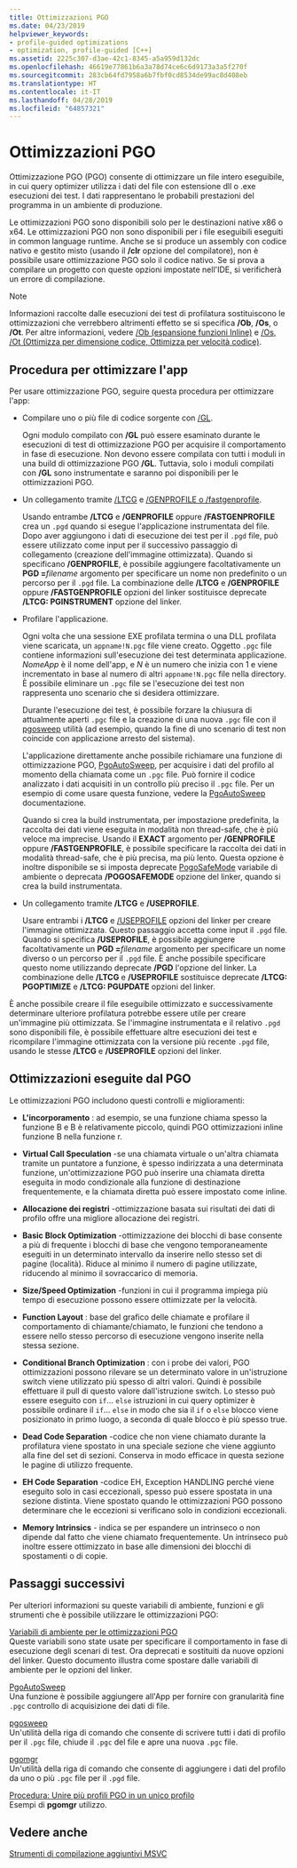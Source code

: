 ```yaml
---
title: Ottimizzazioni PGO
ms.date: 04/23/2019
helpviewer_keywords:
- profile-guided optimizations
- optimization, profile-guided [C++]
ms.assetid: 2225c307-d3ae-42c1-8345-a5a959d132dc
ms.openlocfilehash: 46619e77861b6a3a78d74ce6c6d9173a3a5f270f
ms.sourcegitcommit: 283cb64fd7958a6b7fbf0cd8534de99ac8d408eb
ms.translationtype: HT
ms.contentlocale: it-IT
ms.lasthandoff: 04/28/2019
ms.locfileid: "64857321"
---
```

# <a name="profile-guided-optimizations"></a>Ottimizzazioni PGO

Ottimizzazione PGO (PGO) consente di ottimizzare un file intero eseguibile, in cui query optimizer utilizza i dati del file con estensione dll o .exe esecuzioni dei test. I dati rappresentano le probabili prestazioni del programma in un ambiente di produzione.

Le ottimizzazioni PGO sono disponibili solo per le destinazioni native x86 o x64. Le ottimizzazioni PGO non sono disponibili per i file eseguibili eseguiti in common language runtime. Anche se si produce un assembly con codice nativo e gestito misto (usando il **/clr** opzione del compilatore), non è possibile usare ottimizzazione PGO solo il codice nativo. Se si prova a compilare un progetto con queste opzioni impostate nell'IDE, si verificherà un errore di compilazione.

> [!NOTE]
> Informazioni raccolte dalle esecuzioni dei test di profilatura sostituiscono le ottimizzazioni che verrebbero altrimenti effetto se si specifica **/Ob**, **/Os**, o **/Ot**. Per altre informazioni, vedere [/Ob (espansione funzioni Inline)](reference/ob-inline-function-expansion.md) e [/Os, /Ot (Ottimizza per dimensione codice, Ottimizza per velocità codice)](reference/os-ot-favor-small-code-favor-fast-code.md).

## <a name="steps-to-optimize-your-app"></a>Procedura per ottimizzare l'app

Per usare ottimizzazione PGO, seguire questa procedura per ottimizzare l'app:

- Compilare uno o più file di codice sorgente con [/GL](reference/gl-whole-program-optimization.md).

   Ogni modulo compilato con **/GL** può essere esaminato durante le esecuzioni di test di ottimizzazione PGO per acquisire il comportamento in fase di esecuzione. Non devono essere compilata con tutti i moduli in una build di ottimizzazione PGO **/GL**. Tuttavia, solo i moduli compilati con **/GL** sono instrumentate e saranno poi disponibili per le ottimizzazioni PGO.

- Un collegamento tramite [/LTCG](reference/ltcg-link-time-code-generation.md) e [/GENPROFILE o /fastgenprofile](reference/genprofile-fastgenprofile-generate-profiling-instrumented-build.md).

   Usando entrambe **/LTCG** e **/GENPROFILE** oppure **/FASTGENPROFILE** crea un `.pgd` quando si esegue l'applicazione instrumentata del file. Dopo aver aggiungono i dati di esecuzione dei test per il `.pgd` file, può essere utilizzato come input per il successivo passaggio di collegamento (creazione dell'immagine ottimizzata). Quando si specificano **/GENPROFILE**, è possibile aggiungere facoltativamente un **PGD =**_filename_ argomento per specificare un nome non predefinito o un percorso per il `.pgd` file. La combinazione delle **/LTCG** e **/GENPROFILE** oppure **/FASTGENPROFILE** opzioni del linker sostituisce deprecate **/LTCG: PGINSTRUMENT** opzione del linker.

- Profilare l'applicazione.

   Ogni volta che una sessione EXE profilata termina o una DLL profilata viene scaricata, un `appname!N.pgc` file viene creato. Oggetto `.pgc` file contiene informazioni sull'esecuzione dei test determinata applicazione. *NomeApp* è il nome dell'app, e *N* è un numero che inizia con 1 e viene incrementato in base al numero di altri `appname!N.pgc` file nella directory. È possibile eliminare un `.pgc` file se l'esecuzione dei test non rappresenta uno scenario che si desidera ottimizzare.

   Durante l'esecuzione dei test, è possibile forzare la chiusura di attualmente aperti `.pgc` file e la creazione di una nuova `.pgc` file con il [pgosweep](pgosweep.md) utilità (ad esempio, quando la fine di uno scenario di test non coincide con applicazione arresto del sistema).

   L'applicazione direttamente anche possibile richiamare una funzione di ottimizzazione PGO, [PgoAutoSweep](pgoautosweep.md), per acquisire i dati del profilo al momento della chiamata come un `.pgc` file. Può fornire il codice analizzato i dati acquisiti in un controllo più preciso il `.pgc` file. Per un esempio di come usare questa funzione, vedere la [PgoAutoSweep](pgoautosweep.md) documentazione.

   Quando si crea la build instrumentata, per impostazione predefinita, la raccolta dei dati viene eseguita in modalità non thread-safe, che è più veloce ma imprecise. Usando il **EXACT** argomento per **/GENPROFILE** oppure **/FASTGENPROFILE**, è possibile specificare la raccolta dei dati in modalità thread-safe, che è più precisa, ma più lento. Questa opzione è inoltre disponibile se si imposta deprecate [PogoSafeMode](environment-variables-for-profile-guided-optimizations.md#pogosafemode) variabile di ambiente o deprecata **/POGOSAFEMODE** opzione del linker, quando si crea la build instrumentata.

- Un collegamento tramite **/LTCG** e **/USEPROFILE**.

   Usare entrambi i **/LTCG** e [/USEPROFILE](reference/useprofile.md) opzioni del linker per creare l'immagine ottimizzata. Questo passaggio accetta come input il `.pgd` file. Quando si specifica **/USEPROFILE**, è possibile aggiungere facoltativamente un **PGD =**_filename_ argomento per specificare un nome diverso o un percorso per il `.pgd` file. È anche possibile specificare questo nome utilizzando deprecate **/PGD** l'opzione del linker. La combinazione delle **/LTCG** e **/USEPROFILE** sostituisce deprecate **/LTCG: PGOPTIMIZE** e **/LTCG: PGUPDATE** opzioni del linker.

È anche possibile creare il file eseguibile ottimizzato e successivamente determinare ulteriore profilatura potrebbe essere utile per creare un'immagine più ottimizzata. Se l'immagine instrumentata e il relativo `.pgd` sono disponibili file, è possibile effettuare altre esecuzioni dei test e ricompilare l'immagine ottimizzata con la versione più recente `.pgd` file, usando le stesse **/LTCG** e **/USEPROFILE** opzioni del linker.

## <a name="optimizations-performed-by-pgo"></a>Ottimizzazioni eseguite dal PGO

Le ottimizzazioni PGO includono questi controlli e miglioramenti:

- **L'incorporamento** : ad esempio, se una funzione chiama spesso la funzione B e B è relativamente piccolo, quindi PGO ottimizzazioni inline funzione B nella funzione r.

- **Virtual Call Speculation** -se una chiamata virtuale o un'altra chiamata tramite un puntatore a funzione, è spesso indirizzata a una determinata funzione, un'ottimizzazione PGO può inserire una chiamata diretta eseguita in modo condizionale alla funzione di destinazione frequentemente, e la chiamata diretta può essere impostato come inline.

- **Allocazione dei registri** -ottimizzazione basata sui risultati dei dati di profilo offre una migliore allocazione dei registri.

- **Basic Block Optimization** -ottimizzazione dei blocchi di base consente a più di frequente i blocchi di base che vengono temporaneamente eseguiti in un determinato intervallo da inserire nello stesso set di pagine (località). Riduce al minimo il numero di pagine utilizzate, riducendo al minimo il sovraccarico di memoria.

- **Size/Speed Optimization** -funzioni in cui il programma impiega più tempo di esecuzione possono essere ottimizzate per la velocità.

- **Function Layout** : base del grafico delle chiamate e profilare il comportamento di chiamante/chiamato, le funzioni che tendono a essere nello stesso percorso di esecuzione vengono inserite nella stessa sezione.

- **Conditional Branch Optimization** : con i probe dei valori, PGO ottimizzazioni possono rilevare se un determinato valore in un'istruzione switch viene utilizzato più spesso di altri valori.  Quindi è possibile effettuare il pull di questo valore dall'istruzione switch.  Lo stesso può essere eseguito con `if`... `else` istruzioni in cui query optimizer è possibile ordinare il `if`... `else` in modo che sia il `if` o `else` blocco viene posizionato in primo luogo, a seconda di quale blocco è più spesso true.

- **Dead Code Separation** -codice che non viene chiamato durante la profilatura viene spostato in una speciale sezione che viene aggiunto alla fine del set di sezioni. Conserva in modo efficace in questa sezione le pagine di utilizzo frequente.

- **EH Code Separation** -codice EH, Exception HANDLING perché viene eseguito solo in casi eccezionali, spesso può essere spostata in una sezione distinta. Viene spostato quando le ottimizzazioni PGO possono determinare che le eccezioni si verificano solo in condizioni eccezionali.

- **Memory Intrinsics** - indica se per espandere un intrinseco o non dipende dal fatto che viene chiamato frequentemente. Un intrinseco può inoltre essere ottimizzato in base alle dimensioni dei blocchi di spostamenti o di copie.

## <a name="next-steps"></a>Passaggi successivi

Per ulteriori informazioni su queste variabili di ambiente, funzioni e gli strumenti che è possibile utilizzare le ottimizzazioni PGO:

[Variabili di ambiente per le ottimizzazioni PGO](environment-variables-for-profile-guided-optimizations.md)<br/>
Queste variabili sono state usate per specificare il comportamento in fase di esecuzione degli scenari di test. Ora deprecati e sostituiti da nuove opzioni del linker. Questo documento illustra come spostare dalle variabili di ambiente per le opzioni del linker.

[PgoAutoSweep](pgoautosweep.md)<br/>
Una funzione è possibile aggiungere all'App per fornire con granularità fine `.pgc` controllo di acquisizione dei dati di file.

[pgosweep](pgosweep.md)<br/>
Un'utilità della riga di comando che consente di scrivere tutti i dati di profilo per il `.pgc` file, chiude il `.pgc` del file e apre una nuova `.pgc` file.

[pgomgr](pgomgr.md)<br/>
Un'utilità della riga di comando che consente di aggiungere i dati del profilo da uno o più `.pgc` file per il `.pgd` file.

[Procedura: Unire più profili PGO in un unico profilo](how-to-merge-multiple-pgo-profiles-into-a-single-profile.md)<br/>
Esempi di **pgomgr** utilizzo.

## <a name="see-also"></a>Vedere anche

[Strumenti di compilazione aggiuntivi MSVC](reference/c-cpp-build-tools.md)
